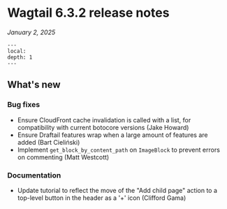 # Wagtail 6.3.2 release notes

_January 2, 2025_

```{contents}
---
local:
depth: 1
---
```

## What's new

### Bug fixes

 * Ensure CloudFront cache invalidation is called with a list, for compatibility with current botocore versions (Jake Howard)
 * Ensure Draftail features wrap when a large amount of features are added (Bart Cieliński)
 * Implement `get_block_by_content_path` on `ImageBlock` to prevent errors on commenting (Matt Westcott)

### Documentation

 * Update tutorial to reflect the move of the "Add child page" action to a top-level button in the header as a '+' icon (Clifford Gama)
